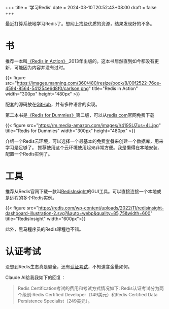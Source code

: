 +++
title = '学习Redis'
date = 2024-03-10T20:52:43+08:00
draft = false
+++

最近打算系统地学习Redis了。想网上找些优质的资源，结果发现好的不多。

# 书

推荐一本叫[《Redis in Action》](https://www.manning.com/books/redis-in-action),2013年出版的。这本书居然直到如今都没有更新，可能因为内容并没有过时。

{{< figure src="https://images.manning.com/360/480/resize/book/8/00f2522-76ce-4594-8564-541254e6d8f0/carlson.png" title="Redis in Action" width="300px" height="480px" >}}

配套的源码放在[GitHub](https://github.com/josiahcarlson/redis-in-action/)，并有多种语言的实现。

第二本书是[《Redis for Dummies》](https://redis.com/redis-for-dummies/)第二版，可以从[redis.com](https://redis.com/)官网免费下载

{{< figure src="https://m.media-amazon.com/images/I/419SUZus+4L.jpg" title="Redis for Dummies" width="300px" height="480px" >}}

介绍一个Redis云环境，可以选择一个最基本的免费套餐来创建一个数据库，用来学习是足够了。
推荐使用这个云环境使用起来非常方便。我是懒得在本地安装、配置一个Redis实例了。

# 工具

推荐从Redis官网下载一款叫[RedisInsight](https://redis.com/redis-enterprise/redis-insight/)的GUI工具。可以直接连接一个本地或是远程的多个Redis实例。

{{< figure src="https://redis.com/wp-content/uploads/2022/11/redisinsight-dashboard-illustration-2.svg?&auto=webp&quality=85,75&width=600" title="RedisInsight" width="600px">}}

此外，黑马程序员的Redis课程也不错。

# 认证考试

没想到Redis生态真是健全，还有[认证考试](https://university.redis.com/certification/)，不知道含金量如何。

Claude AI给我我如下的回复：

> Redis Certification考试的费用和考试方式情况如下:
> Redis认证考试分为两个级别:Redis Certified Developer（149美元）和Redis Certified Data
> Persistence Specialist（249美元）。
